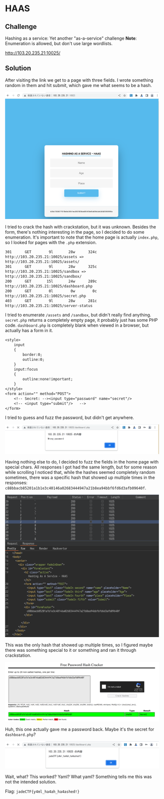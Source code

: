 # HAAS

## Challenge

Hashing as a service: Yet another "as-a-service" challenge <span
id="Note"></span>**Note**: Enumeration is allowed, but don't use large
wordlists.

<http://103.20.235.21:10025/>

## Solution

After visiting the link we get to a page with three fields. I wrote
something random in them and hit submit, which gave me what seems to be
a hash.

![home.png](img/home.png)

I tried to crack the hash with crackstation, but it was unknown. Besides
the form, there's nothing interesting in the page, so I decided to do
some enumeration. It's important to note that the home page is actually
`index.php`, so I looked for pages with the `.php` extension.

    301      GET        9l       28w      324c http://103.20.235.21:10025/assets => http://103.20.235.21:10025/assets/
    301      GET        9l       28w      325c http://103.20.235.21:10025/sandbox => http://103.20.235.21:10025/sandbox/
    200      GET       15l       24w      289c http://103.20.235.21:10025/dashboard.php
    200      GET        0l        0w        0c http://103.20.235.21:10025/secret.php
    403      GET        9l       28w      281c http://103.20.235.21:10025/server-status

I tried to enumerate `/assets` and `/sandbox`, but didn't really find
anything. `secret.php` returns a completely empty page, it probably just
has some PHP code. `dashboard.php` is completely blank when viewed in a
browser, but actually has a form in it.

    <style>
        input
        {
            border:0;
            outline:0;
        }
        input:focus
        {
            outline:none!important;
        }
    </style>
    <form action="" method="POST">  
        <!-- Secret: --><input type="password" name="secret"/>
        <!-- <input type="submit"/>   -->
    </form>

I tried to guess and fuzz the password, but didn't get anywhere.

![dashboard.png](img/dashboard.png)

Having nothing else to do, I decided to fuzz the fields in the home page
with special chars. All responses I got had the same length, but for
some reason while scrolling I noticed that, while the hashes seemed
completely random sometimes, there was a specific hash that showed up
multiple times in the responses:
`c88bbacb85201a1b1e3c40146a02683444947a21b8ea94bbf6fd6d3afb09640f`.

![fuzz.png](img/fuzz.png)

This was the only hash that showed up multiple times, so I figured maybe
there was something special to it or something and ran it through
crackstation.

![crackstation.png](img/crackstation.png)

Huh, this one actually gave me a password back. Maybe it's the secret
for `dashboard.php`?

![flag.png](img/flag.png)

Wait, what? This worked? Yaml? What yaml? Something tells me this was
not the intended solution.

Flag: `jadeCTF{y4ml_ha4ah_ha4ashed!}`
